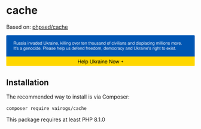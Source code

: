 # cache

Based on: [phpsed/cache](https://github.com/phpsed/cache)

[![Stand With Ukraine](https://raw.githubusercontent.com/vshymanskyy/StandWithUkraine/main/banner2-direct.svg)](https://vshymanskyy.github.io/StandWithUkraine)

Installation
------------

The recommended way to install is via Composer:

```
composer require vairogs/cache
```

This package requires at least PHP 8.1.0
